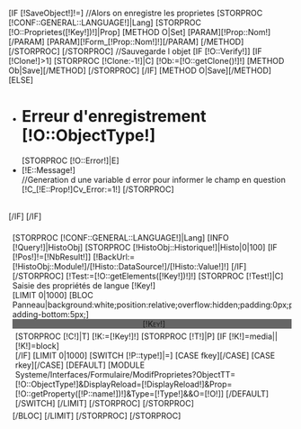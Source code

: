 [IF [!SaveObject!]!=]
	//Alors on enregistre les proprietes
	[STORPROC [!CONF::GENERAL::LANGUAGE!]|Lang]
		[STORPROC [!O::Proprietes([!Key!])!]|Prop]
			[METHOD O|Set]
				[PARAM][!Prop::Nom!][/PARAM]
				[PARAM][!Form_[!Prop::Nom!]!][/PARAM]
			[/METHOD]
		[/STORPROC]
	[/STORPROC]
	//Sauvegarde l objet
	[IF [!O::Verify!]]
		[IF [!Clone!]>1]
			[STORPROC [!Clone:-1!]|C]
				[!Ob:=[!O::getClone()!]!]
				[METHOD Ob|Save][/METHOD]
			[/STORPROC]
		[/IF]
		[METHOD O|Save][/METHOD]
	[ELSE]
		<ul class="Error">
		<li><h1>Erreur d'enregistrement [!O::ObjectType!]</h1></li>
		[STORPROC [!O::Error!]|E]
			<li>[!E::Message!]</li>
			//Generation d une variable d error pour informer le champ en question
			[!C_[!E::Prop!]Cv_Error:=1!]
		[/STORPROC]
		</ul>		
	[/IF]
[/IF]
<div style="overflow:hidden;position:relative;display:block;">
	<div style="overflow:hidden;width:100%;float:left;margin:7px;">
		[STORPROC [!CONF::GENERAL::LANGUAGE!]|Lang]
			[INFO [!Query!]|HistoObj]
			[STORPROC [!HistoObj::Historique!]|Histo|0|100]
				[IF [!Pos!]!=[!NbResult!]]
					[!BackUrl:=[!HistoObj::Module!]/[!Histo::DataSource!]/[!Histo::Value!]!]
				[/IF]
			[/STORPROC]
			[!Test:=[!O::getElements([!Key!])!]!]
			[STORPROC [!Test!]|C]
				<div class="BigTitle">Saisie des propri&eacute;t&eacute;s de langue [!Key!]</div>
				[LIMIT 0|1000]
					[BLOC Panneau|background:white;position:relative;overflow:hidden;padding:0px;padding-bottom:5px;]
						<div class="BigTitle" style="text-align:center;font-variant:small-caps;-moz-border-radius:5px 5px 0px 0px;background-color:#666;">[!Key!]</div>
						<div style="margin:5px">
						[STORPROC [!C!]|T]
							[!K:=[!Key!]!]
							[STORPROC [!T!]|P]
							[IF [!K!]=media||[!K!]=block]
								<div style="clear:both"></div>
							[/IF]
							[LIMIT 0|1000]
								[SWITCH [!P::type!]|=]
									[CASE fkey][/CASE]
									[CASE rkey][/CASE]
									[DEFAULT]
										[MODULE Systeme/Interfaces/Formulaire/ModifProprietes?ObjectTT=[!O::ObjectType!]&DisplayReload=[!DisplayReload!]&Prop=[!O::getProperty([!P::name!])!]&Type=[!Type!]&&O=[!O!]]
									[/DEFAULT]
								[/SWITCH]
							[/LIMIT]
							[/STORPROC]
						[/STORPROC]
						</div>
					[/BLOC]
				[/LIMIT]
			[/STORPROC]
		[/STORPROC]
	</div>
</div>
